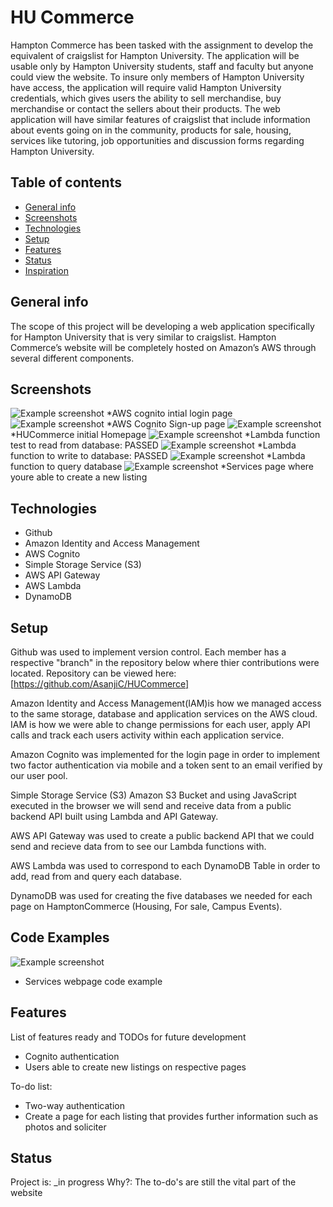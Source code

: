 # HU Commerce
Hampton Commerce has been tasked with the assignment to develop the equivalent of craigslist for Hampton University.  The application will be usable only by Hampton University students, staff and faculty but anyone could view the website.  To insure only members of Hampton University have access, the application will require valid Hampton University credentials, which gives users the ability to sell merchandise, buy merchandise or contact the sellers about their products.  The web application will have similar features of craigslist that include information about events going on in the community, products for sale, housing, services like tutoring, job opportunities and discussion forms regarding Hampton University. 

## Table of contents
* [General info](#general-info)
* [Screenshots](#screenshots)
* [Technologies](#technologies)
* [Setup](#setup)
* [Features](#features)
* [Status](#status)
* [Inspiration](#inspiration)

## General info
The scope of this project will be developing a web application specifically for Hampton University that is very similar to craigslist. Hampton Commerce’s website will be completely hosted on Amazon’s AWS through several different components.

## Screenshots
![Example screenshot](./img/screenshot4.png)
*AWS cognito intial login page
![Example screenshot](./img/screenshot5.png)
*AWS Cognito Sign-up page
![Example screenshot](./img/screenshot6.png)
*HUCommerce initial Homepage
![Example screenshot](./img/screenshot1.png)
*Lambda function test to read from database: PASSED
![Example screenshot](./img/screenshot3.png)
*Lambda function to write to database: PASSED
![Example screenshot](./img/screenshot2.png)
*Lambda function to query database
![Example screenshot](./img/screenshot7.png)
*Services page where youre able to create a new listing

## Technologies
* Github
* Amazon Identity and Access Management
* AWS Cognito 
* Simple Storage Service (S3)
* AWS API Gateway
* AWS Lambda
* DynamoDB


## Setup
Github was used to implement version control. Each member has a respective "branch" in the repository below where thier contributions were located. Repository can be viewed here:
[https://github.com/AsanjiC/HUCommerce] 

Amazon Identity and Access Management(IAM)is how we managed access to the same storage, database and application services on the AWS cloud. IAM is how we were able to change permissions for each user, apply API calls and track each users activity within each application service.

Amazon Cognito was implemented for the login page in order to implement two factor authentication via mobile and a token sent to an email verified by our user pool. 

Simple Storage Service (S3) Amazon S3 Bucket and using JavaScript
executed in the browser we will send and receive data from a public backend API built using Lambda and API Gateway.

AWS API Gateway was used to create a public backend API that we could send and recieve data from to see our Lambda functions with.

AWS Lambda was used to correspond to each DynamoDB Table in order to add, read from and query each database.

DynamoDB was used for creating the five databases we needed for each page on HamptonCommerce (Housing, For sale, Campus Events).  



## Code Examples
![Example screenshot](./img/screenshot8.png)
* Services webpage code example

## Features
List of features ready and TODOs for future development
* Cognito authentication
* Users able to create new listings on respective pages

To-do list:
* Two-way authentication
* Create a page for each listing that provides further information such as photos and soliciter 

## Status
Project is: _in progress
Why?: The to-do's are still the vital part of the website

